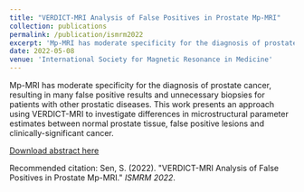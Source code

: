 ```yaml
---
title: "VERDICT-MRI Analysis of False Positives in Prostate Mp-MRI"
collection: publications
permalink: /publication/ismrm2022
excerpt: 'Mp-MRI has moderate specificity for the diagnosis of prostate cancer, resulting in many false positive results and unnecessary biopsies for patients with other prostatic diseases. This work presents an approach using VERDICT-MRI to investigate differences in microstructural parameter estimates between normal prostate tissue, false positive lesions and clinically-significant cancer.'
date: 2022-05-08
venue: 'International Society for Magnetic Resonance in Medicine'
---
```

Mp-MRI has moderate specificity for the diagnosis of prostate cancer, resulting in many false positive results and unnecessary biopsies for patients with other prostatic diseases. This work presents an approach using VERDICT-MRI to investigate differences in microstructural parameter estimates between normal prostate tissue, false positive lesions and clinically-significant cancer.

[Download abstract here](http://academicpages.github.io/files/paper2.pdf)

Recommended citation: Sen, S. (2022). "VERDICT-MRI Analysis of False Positives in Prostate Mp-MRI." <i>ISMRM 2022</i>.
